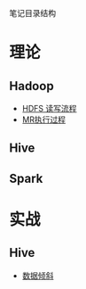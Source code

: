 笔记目录结构



# 理论

## Hadoop

- [HDFS 读写流程](https://github.com/pandasAtHome/big-data-note/blob/master/%E7%90%86%E8%AE%BA/hadoop/hdfs/%E8%AF%BB%E5%86%99%E6%B5%81%E7%A8%8B.md)
- [MR执行过程](https://github.com/pandasAtHome/big-data-note/blob/master/%E7%90%86%E8%AE%BA/hadoop/mapreduce/%E6%89%A7%E8%A1%8C%E8%BF%87%E7%A8%8B.md)

## Hive

## Spark

# 实战

## Hive

- [数据倾斜](https://github.com/pandasAtHome/big-data-note/blob/master/%E5%AE%9E%E6%88%98/hive/%E6%95%B0%E6%8D%AE%E5%80%BE%E6%96%9C.md)
